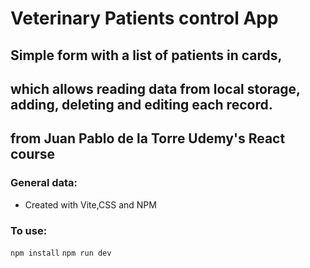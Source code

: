 # Veterinary Patients control App

## Simple form with a list of patients in cards,

## which allows reading data from local storage, adding, deleting and editing each record.

## from Juan Pablo de la Torre Udemy's React course

### General data:

- Created with Vite,CSS and NPM

### To use:

`npm install`
`npm run dev`
